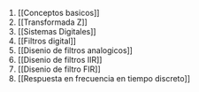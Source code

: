 1. [[Conceptos basicos]]
2. [[Transformada Z]]
3. [[Sistemas Digitales]]
4. [[Filtros digital]]
5. [[Disenio de filtros analogicos]]
6. [[Disenio de filtros IIR]]
7. [[Disenio de filtro FIR]]
8. [[Respuesta en frecuencia en tiempo discreto]]